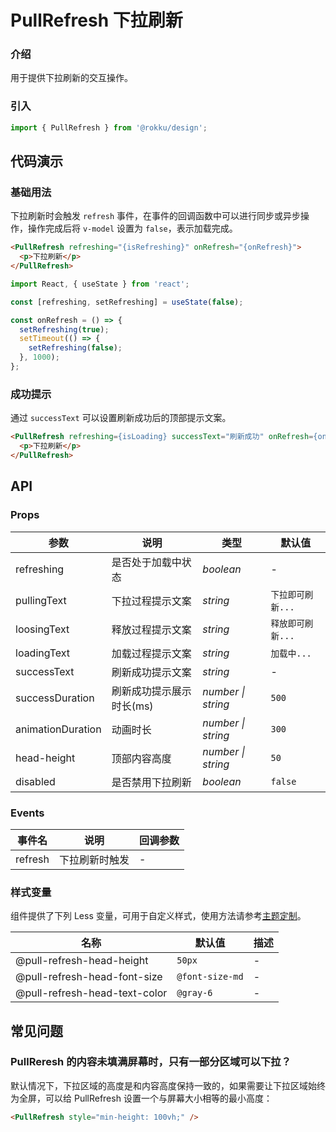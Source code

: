 # PullRefresh 下拉刷新

### 介绍

用于提供下拉刷新的交互操作。

### 引入

```js
import { PullRefresh } from '@rokku/design';
```

## 代码演示

### 基础用法

下拉刷新时会触发 `refresh` 事件，在事件的回调函数中可以进行同步或异步操作，操作完成后将 `v-model` 设置为 `false`，表示加载完成。

```html
<PullRefresh refreshing="{isRefreshing}" onRefresh="{onRefresh}">
  <p>下拉刷新</p>
</PullRefresh>
```

```js
import React, { useState } from 'react';

const [refreshing, setRefreshing] = useState(false);

const onRefresh = () => {
  setRefreshing(true);
  setTimeout(() => {
    setRefreshing(false);
  }, 1000);
};
```

### 成功提示

通过 `successText` 可以设置刷新成功后的顶部提示文案。

```html
<PullRefresh refreshing={isLoading} successText="刷新成功" onRefresh={onRefresh}>
  <p>下拉刷新</p>
</PullRefresh>
```

## API

### Props

| 参数              | 说明                     | 类型               | 默认值            |
| ----------------- | ------------------------ | ------------------ | ----------------- |
| refreshing        | 是否处于加载中状态       | _boolean_          | -                 |
| pullingText       | 下拉过程提示文案         | _string_           | `下拉即可刷新...` |
| loosingText       | 释放过程提示文案         | _string_           | `释放即可刷新...` |
| loadingText       | 加载过程提示文案         | _string_           | `加载中...`       |
| successText       | 刷新成功提示文案         | _string_           | -                 |
| successDuration   | 刷新成功提示展示时长(ms) | _number \| string_ | `500`             |
| animationDuration | 动画时长                 | _number \| string_ | `300`             |
| head-height       | 顶部内容高度             | _number \| string_ | `50`              |
| disabled          | 是否禁用下拉刷新         | _boolean_          | `false`           |

### Events

| 事件名  | 说明           | 回调参数 |
| ------- | -------------- | -------- |
| refresh | 下拉刷新时触发 | -        |

<!-- ### Slots

| 名称    | 说明                 | 参数                       |
| ------- | -------------------- | -------------------------- |
| default | 自定义内容           | -                          |
| normal  | 非下拉状态时顶部内容 | -                          |
| pulling | 下拉过程中顶部内容   | { distance: 当前下拉距离 } |
| loosing | 释放过程中顶部内容   | { distance: 当前下拉距离 } |
| loading | 加载过程中顶部内容   | { distance: 当前下拉距离 } |
| success | 刷新成功提示内容     | -                          | -->

### 样式变量

组件提供了下列 Less 变量，可用于自定义样式，使用方法请参考[主题定制](#/zh-CN/theme)。

| 名称                          | 默认值          | 描述 |
| ----------------------------- | --------------- | ---- |
| @pull-refresh-head-height     | `50px`          | -    |
| @pull-refresh-head-font-size  | `@font-size-md` | -    |
| @pull-refresh-head-text-color | `@gray-6`       | -    |

## 常见问题

### PullReresh 的内容未填满屏幕时，只有一部分区域可以下拉？

默认情况下，下拉区域的高度是和内容高度保持一致的，如果需要让下拉区域始终为全屏，可以给 PullRefresh 设置一个与屏幕大小相等的最小高度：

```html
<PullRefresh style="min-height: 100vh;" />
```
